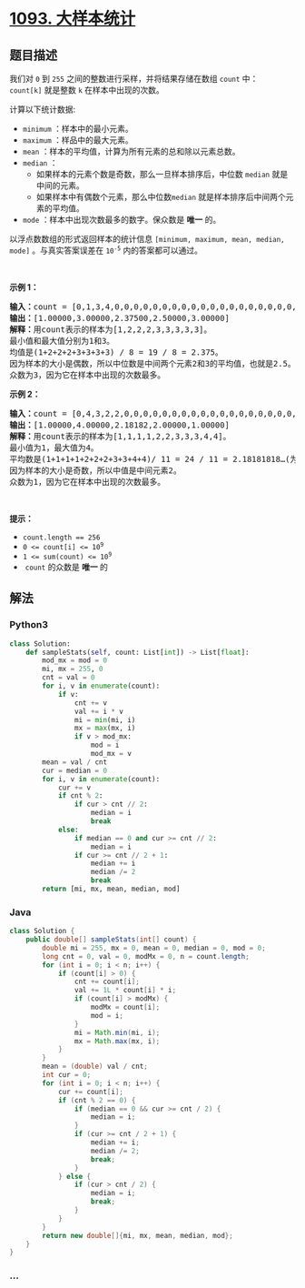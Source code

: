 # [1093. 大样本统计](https://leetcode-cn.com/problems/statistics-from-a-large-sample)

## 题目描述

<!-- 这里写题目描述 -->

<p>我们对&nbsp;<code>0</code>&nbsp;到&nbsp;<code>255</code>&nbsp;之间的整数进行采样，并将结果存储在数组&nbsp;<code>count</code>&nbsp;中：<code>count[k]</code>&nbsp;就是整数&nbsp;<code>k</code> 在样本中出现的次数。</p>

<p>计算以下统计数据:</p>

<ul>
	<li><code>minimum</code>&nbsp;：样本中的最小元素。</li>
	<li><code>maximum</code>&nbsp;：样品中的最大元素。</li>
	<li><code>mean</code>&nbsp;：样本的平均值，计算为所有元素的总和除以元素总数。</li>
	<li><code>median</code>&nbsp;：
	<ul>
		<li>如果样本的元素个数是奇数，那么一旦样本排序后，中位数 <code>median</code> 就是中间的元素。</li>
		<li>如果样本中有偶数个元素，那么中位数<code>median</code> 就是样本排序后中间两个元素的平均值。</li>
	</ul>
	</li>
	<li><code>mode</code>&nbsp;：样本中出现次数最多的数字。保众数是 <strong>唯一</strong> 的。</li>
</ul>

<p>以浮点数数组的形式返回样本的统计信息<em>&nbsp;</em><code>[minimum, maximum, mean, median, mode]</code>&nbsp;。与真实答案误差在<em>&nbsp;</em><code>10<sup>-5</sup></code><em>&nbsp;</em>内的答案都可以通过。</p>

<p>&nbsp;</p>

<p><strong>示例 1：</strong></p>

<pre>
<strong>输入：</strong>count = [0,1,3,4,0,0,0,0,0,0,0,0,0,0,0,0,0,0,0,0,0,0,0,0,0,0,0,0,0,0,0,0,0,0,0,0,0,0,0,0,0,0,0,0,0,0,0,0,0,0,0,0,0,0,0,0,0,0,0,0,0,0,0,0,0,0,0,0,0,0,0,0,0,0,0,0,0,0,0,0,0,0,0,0,0,0,0,0,0,0,0,0,0,0,0,0,0,0,0,0,0,0,0,0,0,0,0,0,0,0,0,0,0,0,0,0,0,0,0,0,0,0,0,0,0,0,0,0,0,0,0,0,0,0,0,0,0,0,0,0,0,0,0,0,0,0,0,0,0,0,0,0,0,0,0,0,0,0,0,0,0,0,0,0,0,0,0,0,0,0,0,0,0,0,0,0,0,0,0,0,0,0,0,0,0,0,0,0,0,0,0,0,0,0,0,0,0,0,0,0,0,0,0,0,0,0,0,0,0,0,0,0,0,0,0,0,0,0,0,0,0,0,0,0,0,0,0,0,0,0,0,0,0,0,0,0,0,0,0,0,0,0,0,0,0,0,0,0,0,0,0,0,0,0,0,0]
<strong>输出：</strong>[1.00000,3.00000,2.37500,2.50000,3.00000]
<strong>解释：</strong>用count表示的样本为[1,2,2,2,3,3,3,3,3]。
最小值和最大值分别为1和3。
均值是(1+2+2+2+3+3+3+3) / 8 = 19 / 8 = 2.375。
因为样本的大小是偶数，所以中位数是中间两个元素2和3的平均值，也就是2.5。
众数为3，因为它在样本中出现的次数最多。</pre>

<p><strong>示例 2：</strong></p>

<pre>
<strong>输入：</strong>count = [0,4,3,2,2,0,0,0,0,0,0,0,0,0,0,0,0,0,0,0,0,0,0,0,0,0,0,0,0,0,0,0,0,0,0,0,0,0,0,0,0,0,0,0,0,0,0,0,0,0,0,0,0,0,0,0,0,0,0,0,0,0,0,0,0,0,0,0,0,0,0,0,0,0,0,0,0,0,0,0,0,0,0,0,0,0,0,0,0,0,0,0,0,0,0,0,0,0,0,0,0,0,0,0,0,0,0,0,0,0,0,0,0,0,0,0,0,0,0,0,0,0,0,0,0,0,0,0,0,0,0,0,0,0,0,0,0,0,0,0,0,0,0,0,0,0,0,0,0,0,0,0,0,0,0,0,0,0,0,0,0,0,0,0,0,0,0,0,0,0,0,0,0,0,0,0,0,0,0,0,0,0,0,0,0,0,0,0,0,0,0,0,0,0,0,0,0,0,0,0,0,0,0,0,0,0,0,0,0,0,0,0,0,0,0,0,0,0,0,0,0,0,0,0,0,0,0,0,0,0,0,0,0,0,0,0,0,0,0,0,0,0,0,0,0,0,0,0,0,0,0,0,0,0,0,0]
<strong>输出：</strong>[1.00000,4.00000,2.18182,2.00000,1.00000]
<strong>解释：</strong>用count表示的样本为[1,1,1,1,2,2,3,3,3,4,4]。
最小值为1，最大值为4。
平均数是(1+1+1+1+2+2+2+3+3+4+4)/ 11 = 24 / 11 = 2.18181818…(为了显示，输出显示了整数2.18182)。
因为样本的大小是奇数，所以中值是中间元素2。
众数为1，因为它在样本中出现的次数最多。
</pre>

<p>&nbsp;</p>

<p><strong>提示：</strong></p>

<ul>
	<li><code>count.length == 256</code></li>
	<li><code>0 &lt;= count[i] &lt;= 10<sup>9</sup></code></li>
	<li><code>1 &lt;= sum(count) &lt;= 10<sup>9</sup></code></li>
	<li>&nbsp;<code>count</code>&nbsp;的众数是 <strong>唯一</strong> 的</li>
</ul>


## 解法

<!-- 这里可写通用的实现逻辑 -->

<!-- tabs:start -->

### **Python3**

<!-- 这里可写当前语言的特殊实现逻辑 -->

```python
class Solution:
    def sampleStats(self, count: List[int]) -> List[float]:
        mod_mx = mod = 0
        mi, mx = 255, 0
        cnt = val = 0
        for i, v in enumerate(count):
            if v:
                cnt += v
                val += i * v
                mi = min(mi, i)
                mx = max(mx, i)
                if v > mod_mx:
                    mod = i
                    mod_mx = v
        mean = val / cnt
        cur = median = 0
        for i, v in enumerate(count):
            cur += v
            if cnt % 2:
                if cur > cnt // 2:
                    median = i
                    break
            else:
                if median == 0 and cur >= cnt // 2:
                    median = i
                if cur >= cnt // 2 + 1:
                    median += i
                    median /= 2
                    break
        return [mi, mx, mean, median, mod]
```

### **Java**

<!-- 这里可写当前语言的特殊实现逻辑 -->

```java
class Solution {
    public double[] sampleStats(int[] count) {
        double mi = 255, mx = 0, mean = 0, median = 0, mod = 0;
        long cnt = 0, val = 0, modMx = 0, n = count.length;
        for (int i = 0; i < n; i++) {
            if (count[i] > 0) {
                cnt += count[i];
                val += 1L * count[i] * i;
                if (count[i] > modMx) {
                    modMx = count[i];
                    mod = i;
                }
                mi = Math.min(mi, i);
                mx = Math.max(mx, i);
            }
        }
        mean = (double) val / cnt;
        int cur = 0;
        for (int i = 0; i < n; i++) {
            cur += count[i];
            if (cnt % 2 == 0) {
                if (median == 0 && cur >= cnt / 2) {
                    median = i;
                }
                if (cur >= cnt / 2 + 1) {
                    median += i;
                    median /= 2;
                    break;
                }
            } else {
                if (cur > cnt / 2) {
                    median = i;
                    break;
                }
            }
        }
        return new double[]{mi, mx, mean, median, mod};
    }
}
```

### **...**

```

```

<!-- tabs:end -->
